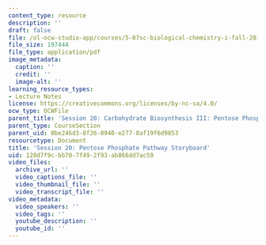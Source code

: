 ```yaml
---
content_type: resource
description: ''
draft: false
file: /ol-ocw-studio-app/courses/5-07sc-biological-chemistry-i-fall-2013/128d7f9cbb707f492f93ab866dd7ac59_sb_session20.pdf
file_size: 197444
file_type: application/pdf
image_metadata:
  caption: ''
  credit: ''
  image-alt: ''
learning_resource_types:
- Lecture Notes
license: https://creativecommons.org/licenses/by-nc-sa/4.0/
ocw_type: OCWFile
parent_title: 'Session 20: Carbohydrate Biosynthesis III: Pentose Phosphate Pathway'
parent_type: CourseSection
parent_uid: 0be246d3-8f26-0940-e277-8af19f6d9853
resourcetype: Document
title: 'Session 20: Pentose Phosphate Pathway Storyboard'
uid: 128d7f9c-bb70-7f49-2f93-ab866dd7ac59
video_files:
  archive_url: ''
  video_captions_file: ''
  video_thumbnail_file: ''
  video_transcript_file: ''
video_metadata:
  video_speakers: ''
  video_tags: ''
  youtube_description: ''
  youtube_id: ''
---
```

